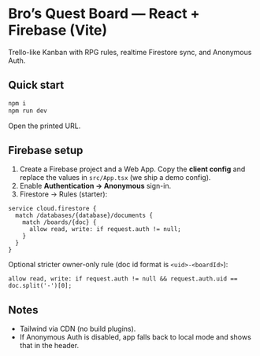 # Bro’s Quest Board — React + Firebase (Vite)

Trello-like Kanban with RPG rules, realtime Firestore sync, and Anonymous Auth.

## Quick start
```bash
npm i
npm run dev
```
Open the printed URL.

## Firebase setup
1. Create a Firebase project and a Web App. Copy the **client config** and replace the values in `src/App.tsx` (we ship a demo config).
2. Enable **Authentication → Anonymous** sign-in.
3. Firestore → Rules (starter):
```
service cloud.firestore {
  match /databases/{database}/documents {
    match /boards/{doc} {
      allow read, write: if request.auth != null;
    }
  }
}
```
Optional stricter owner-only rule (doc id format is `<uid>-<boardId>`):
```
allow read, write: if request.auth != null && request.auth.uid == doc.split('-')[0];
```

## Notes
- Tailwind via CDN (no build plugins).
- If Anonymous Auth is disabled, app falls back to local mode and shows that in the header.
